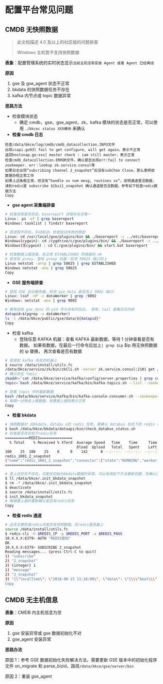 # 配置平台常见问题

## CMDB 无快照数据

> 此文档描述 4.0 及以上的社区版的问题排查
>
> Windows 主机暂不支持快照数据

**表象**：配置管理系统的实时状态显示`当前主机没有安装 Agent 或者 Agent 已经离线`

**原因**

1. gse 及 gse_agent 状态不正常
2. bkdata 的快照数据任务不存在
3. kafka 内节点或 topic 数据异常

**思路方法**

- 检查模块状态
  - 确定 cmdb，gse，gse_agent，zk，kafka 模块的状态是否正常，可以使用 `./bkcec status XXX模块` 来确认
- **检查 cmdb 日志**

```plain
检查/data/bkce/log/cmdb/cmdb_datacollection.INFO文件
出现ccapi.go93] fail to get configure, will get again，表示不正常
返回hostsnap.go:xxx] master check : iam still master，表示正常
检查cmdb_datacollection.ERROR文件，确认是否出现err:fail to connect zookeeper. err：lookup zk.service.consul等
如果日志出现“subcribing channel 2_snapshot”后没有subChan Close，那么表明收数据协程正常工作
如果上述条都正常，但没有”handle xx num mesg, routines xx“，说明通道里没数据，请到redis里 subscribe ${biz}_snapshot 确认通道是否没数据，参考如下检查redis数据方法
Copy
```

- **gse agent 采集端排查**

```bash
# 检查进程是否存在，basereport 进程存在且唯一
Linux： ps -ef | grep basereport
Windows: tasklist | findstr basereport

# 若进程不存在，手动启动，检查启动失败的原因
Linux: cd /usr/local/gse/plugins/bin && ./basereport -c ../etc/basereport.conf
Windows(cygwin): cd /cygdrive/c/gse/plugins/bin/ && ./basereport -c ../etc/basereport.conf
Windows(无cygwin) : cd C:/gse/plugins/bin/ && start.bat basereport

# 检查数据上报连接，有正常 ESTABLISHED 的链接则 ok
# 若存在 proxy，登陆 proxy 机器：检测 58625 端口同上
Linux netstat -antp | grep 58625 | grep ESTABLISHED
Windows netstat -ano | grep 58625
Copy
```

- **GSE 服务端排查**

```bash
# 登陆 GSE 后台服务器，检测 gse_data 是否连上 9092 端口:
Linux: lsof -nP -c dataWorker | grep :9092
Windows: netstat -ano | grep 9092

# 看有没有 gse_data 的 pid 开头命名的日志。 若有，tail 查看日志内容
datapid=$(pgrep -x dataWorker)
ls -l /data/bkce/public/gse/data/${datapid}*
Copy
```

- 检查 kafka
  - 登陆任意 KAFKA 机器：查看 KAFKA 最新数据，等待 1 分钟查看是否有数据。 如果有数据，在最后一行命令后加上`| grep $ip` $ip 用无快照数据的 ip 替换， 再次查看是否有数据

```bash
# 登录到 kafka 所在的机器上
$ source /data/install/utils.fc
/data/bkce/service/zk/bin/zkCli.sh -server zk.service.consul:2181 get /gse/config/etc/dataserver/data/1001
# 确认存在 topic
zkaddr=`cat /data/bkce/service/kafka/config/server.properties | grep common_kafka | cut -d '=' -f 2`
topic=`bash /data/bkce/service/kafka/bin/kafka-topics.sh --list --zookeeper $zkaddr|grep ^snap`

# 查看 topic 中的最新数据
bash /data/bkce/service/kafka/bin/kafka-console-consumer.sh --zookeeper $zkaddr --topic $topic
# 每隔一分钟会上报数据，有数据上报侧表示正常
Copy
```

- **检查 bkdata**

```bash
# 快照数据对 应bkdata，databu s的 redis 任务，需确认 databus 状态下的 redis 任务是否存在
$ bash /data/bkce/bkdata/dataapi/bin/check_databus_status.sh
# 检查是否存在如下redis任务
===========REDIS===============
  % Total    % Received % Xferd  Average Speed   Time    Time     Time  Current
                                 Dload  Upload   Total   Spent    Left  Speed
100    25  100    25    0     0    142      0 --:--:-- --:--:-- --:--:--   142
redis_1001_2_snapshot
{"name":"redis_1001_2_snapshot","connector":{"state":"RUNNING","worker_id":"x.x.x.x:10053"},"tasks":[{"state":"RUNNING","id":0,"worker_id":"x.x.x.x:10053"}]}
==========================

# 若上述任务不存在，可能在初始化bkdata数据时异常，可以采用如下方法重新创建，先确认init_bkdata_snapshot是否存在
$ ll /data/bkce/.init_bkdata_snapshot
$ rm -f /data/bkce/.init_bkdata_snapshot
$ deactivate
$ source /data/install/utils.fc
$ init_bkdata_snapshot
# 再根据上面的重新确认是否有redis任务
Copy
```

- **检查 redis 通道**

```bash
# 此步主要检查redis内是否有快照数据，在redis服务器上
source /data/install/utils.fc
$ redis-cli -h $REDIS_IP -p $REDIS_PORT -a $REDIS_PASS
10.X.X.X:6379> AUTH "REDIS密码"
OK
10.X.X.X:6379> SUBSCRIBE 2_snapshot
Reading messages... (press Ctrl-C to quit)
1) "subscribe"
2) "2_snapshot"
3) (integer) 1
1) "message"
2) "2_snapshot"
3) "{\"localTime\": \"2018-08-15 11:18:00\", \"data\": \"{\\\"beat\\\":{\\\"address\\\":
Copy
```

## CMDB 无主机信息

**表象**：CMDB 内主机信息为空

**原因**

1. gse 安装异常或 gse 数据初始化不对
2. gse_agent 安装异常

**思路办法**

原因 1：参考 GSE 数据初始化失败解决方法，需要更新 GSE 版本中的初始化程序文件 on_migrate 和 parse_bizid，路径`/data/bkce/gse/server/bin`

原因 2：重装 gse_agent